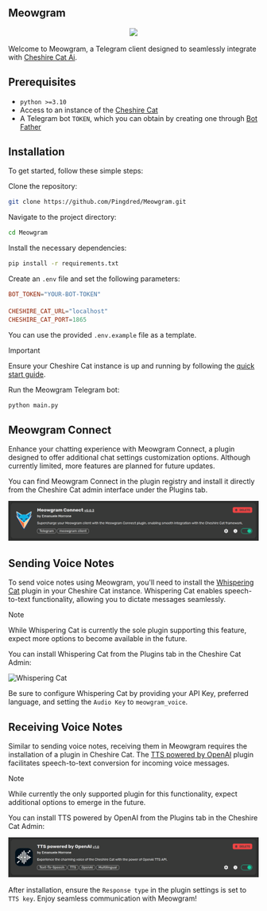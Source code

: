 ## Meowgram

<p align="center">
  <img src="https://raw.githubusercontent.com/Pingdred/Meowgram/main/logo.png"/>
</p>

Welcome to Meowgram, a Telegram client designed to seamlessly integrate with [Cheshire Cat Ai](https://cheshirecat.ai/).

## Prerequisites

- `python >=3.10`
- Access to an instance of the [Cheshire Cat](https://github.com/cheshire-cat-ai/core#quickstart)
- A Telegram bot `TOKEN`, which you can obtain by creating one through [Bot Father](https://core.telegram.org/bots/features#creating-a-new-bot)

## Installation

To get started, follow these simple steps:

Clone the repository:

  ```bash
  git clone https://github.com/Pingdred/Meowgram.git
  ```

Navigate to the project directory:

  ```bash
  cd Meowgram
  ```

Install the necessary dependencies:

```bash
pip install -r requirements.txt
```

Create an `.env` file and set the following parameters:

```toml
BOT_TOKEN="YOUR-BOT-TOKEN"

CHESHIRE_CAT_URL="localhost"
CHESHIRE_CAT_PORT=1865
```

You can use the provided `.env.example` file as a template.

> [!IMPORTANT]
> Ensure your Cheshire Cat instance is up and running by following the [quick start guide](https://github.com/cheshire-cat-ai/core#quickstart).

Run the Meowgram Telegram bot:

```bash
python main.py
```

## Meowgram Connect

Enhance your chatting experience with Meowgram Connect, a plugin designed to offer additional chat settings customization options. Although currently limited, more features are planned for future updates.

You can find Meowgram Connect in the plugin registry and install it directly from the Cheshire Cat admin interface under the Plugins tab.

![Meowgram Connect](/assets/Screenshot%20from%202024-05-13%2015-46-05.png)

## Sending Voice Notes

To send voice notes using Meowgram, you'll need to install the [Whispering Cat](https://github.com/Furrmidable-Crew/Whispering_Cat) plugin in your Cheshire Cat instance. Whispering Cat enables speech-to-text functionality, allowing you to dictate messages seamlessly.

> [!Note]
> While Whispering Cat is currently the sole plugin supporting this feature, expect more options to become available in the future.

You can install Whispering Cat from the Plugins tab in the Cheshire Cat Admin:

![Whispering Cat](https://github.com/Pingdred/Meowgram/assets/67059270/ff652354-0e9e-4505-b307-6af90d56d0cf)

Be sure to configure Whispering Cat by providing your API Key, preferred language, and setting the `Audio Key` to `meowgram_voice`.

## Receiving Voice Notes

Similar to sending voice notes, receiving them in Meowgram requires the installation of a plugin in Cheshire Cat. The [TTS powered by OpenAI](https://github.com/Pingdred/openai-tts) plugin facilitates speech-to-text conversion for incoming voice messages.

> [!Note]
> While currently the only supported plugin for this functionality, expect additional options to emerge in the future.

You can install TTS powered by OpenAI from the Plugins tab in the Cheshire Cat Admin:

![TTS powered by OpenAI](/assets/Screenshot%20from%202024-05-13%2015-46-35.png)

After installation, ensure the `Response type` in the plugin settings is set to `TTS key`. Enjoy seamless communication with Meowgram!
